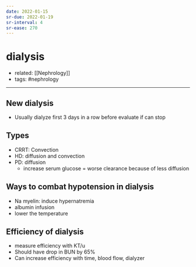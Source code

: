 ```yaml
---
date: 2022-01-15
sr-due: 2022-01-19
sr-interval: 4
sr-ease: 270
---
```


# dialysis

- related: [[Nephrology]]
- tags: #nephrology
---

## New dialysis

- Usually dialyze first 3 days in a row before evaluate if can stop

## Types

- CRRT: Convection
- HD: diffusion and convection
- PD: diffusion
	- increase serum glucose = worse clearance because of less diffusion

## Ways to combat hypotension in dialysis

- Na myelin: induce hypernatremia
- albumin infusion
- lower the temperature

## Efficiency of dialysis

- measure efficiency with KT/u
- Should have drop in BUN by 65%
- Can increase efficiency with time, blood flow, dialyzer
